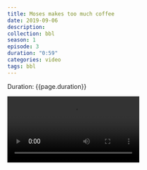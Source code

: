 ```yaml
---
title: Moses makes too much coffee
date: 2019-09-06
description:
collection: bbl
season: 1
episode: 3
duration: "0:59"
categories: video
tags: bbl
---
```

<p class="duration">Duration: {{page.duration}}</p>
<video src="{{page.host}}bbl-series-1-3.mp4" controls>
  Your browser does not support video. Try a current browser version if you available.
</video>
